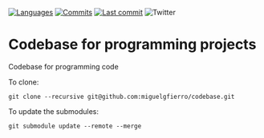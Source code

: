 [![Languages](https://img.shields.io/github/languages/count/miguelgfierro/codebase?style=plastic)](https://github.com/miguelgfierro/codebase)
[![Commits](https://img.shields.io/github/commit-activity/y/miguelgfierro/codebase.svg?style=plastic)](https://github.com/miguelgfierro/codebase/commits/master)
[![Last commit](https://img.shields.io/github/last-commit/miguelgfierro/codebase.svg?style=plastic)](https://github.com/miguelgfierro/codebase/commits/master)
![Twitter](https://img.shields.io/twitter/follow/miguelgfierro?style=social)

# Codebase for programming projects

Codebase for programming code

To clone:

    git clone --recursive git@github.com:miguelgfierro/codebase.git

To update the submodules:

    git submodule update --remote --merge



